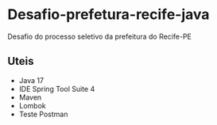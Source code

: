# Desafio-prefetura-recife-java
Desafio do processo seletivo da prefeitura do Recife-PE

## Uteis
 - Java 17
 - IDE Spring Tool Suite 4
 - Maven
 - Lombok
 - Teste Postman
